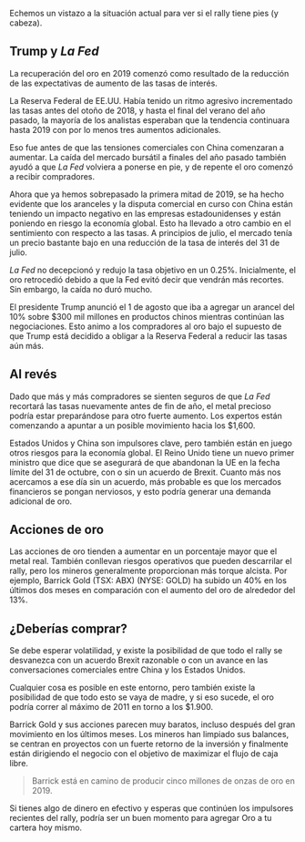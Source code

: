Echemos un vistazo a la situación actual para ver si el rally tiene pies (y cabeza).

## Trump y *La Fed*
La recuperación del oro en 2019 comenzó como resultado de la reducción de las expectativas de aumento de las tasas de interés.

La Reserva Federal de EE.UU. Había tenido un ritmo agresivo incrementado las tasas antes del otoño de 2018, y hasta el final del verano del año pasado, la mayoría de los analistas esperaban que la tendencia continuara hasta 2019 con por lo menos tres aumentos adicionales.

Eso fue antes de que las tensiones comerciales con China comenzaran a aumentar. La caída del mercado bursátil a finales del año pasado también ayudó a que *La Fed* volviera a ponerse en pie, y de repente el oro comenzó a recibir compradores.

Ahora que ya hemos sobrepasado la primera mitad de 2019, se ha hecho evidente que los aranceles y la disputa comercial en curso con China están teniendo un impacto negativo en las empresas estadounidenses y están poniendo en riesgo la economía global. Esto ha llevado a otro cambio en el sentimiento con respecto a las tasas. A principios de julio, el mercado tenía un precio bastante bajo en una reducción de la tasa de interés del 31 de julio.

*La Fed* no decepcionó y redujo la tasa objetivo en un 0.25%. Inicialmente, el oro retrocedió debido a que la Fed evitó decir que vendrán más recortes. Sin embargo, la caída no duró mucho.

El presidente Trump anunció el 1 de agosto que iba a agregar un arancel del 10% sobre $300 mil millones en productos chinos mientras continúan las negociaciones. Esto animo a los compradores al oro bajo el supuesto de que Trump está decidido a obligar a la Reserva Federal a reducir las tasas aún más.

## Al revés
Dado que más y más compradores se sienten seguros de que *La Fed* recortará las tasas nuevamente antes de fin de año, el metal precioso podría estar preparándose para otro fuerte aumento. Los expertos están comenzando a apuntar a un posible movimiento hacia los $1,600.

Estados Unidos y China son impulsores clave, pero también están en juego otros riesgos para la economía global. El Reino Unido tiene un nuevo primer ministro que dice que se asegurará de que abandonan la UE en la fecha límite del 31 de octubre, con o sin un acuerdo de Brexit. Cuanto más nos acercamos a ese día sin un acuerdo, más probable es que los mercados financieros se pongan nerviosos, y esto podría generar una demanda adicional de oro.

## Acciones de oro
Las acciones de oro tienden a aumentar en un porcentaje mayor que el metal real. También conllevan riesgos operativos que pueden descarrilar el rally, pero los mineros generalmente proporcionan más torque alcista. Por ejemplo, Barrick Gold (TSX: ABX) (NYSE: GOLD) ha subido un 40% en los últimos dos meses en comparación con el aumento del oro de alrededor del 13%.

## ¿Deberías comprar?
Se debe esperar volatilidad, y existe la posibilidad de que todo el rally se desvanezca con un acuerdo Brexit razonable o con un avance en las conversaciones comerciales entre China y los Estados Unidos.

Cualquier cosa es posible en este entorno, pero también existe la posibilidad de que todo esto se vaya de madre, y si eso sucede, el oro podría correr al máximo de 2011 en torno a los $1.900.

Barrick Gold y sus acciones parecen muy baratos, incluso después del gran movimiento en los últimos meses. Los mineros han limpiado sus balances, se centran en proyectos con un fuerte retorno de la inversión y finalmente están dirigiendo el negocio con el objetivo de maximizar el flujo de caja libre.

> Barrick está en camino de producir cinco millones de onzas de oro en 2019.

Si tienes algo de dinero en efectivo y esperas que continúen los impulsores recientes del rally, podría ser un buen momento para agregar Oro a tu cartera hoy mismo.
